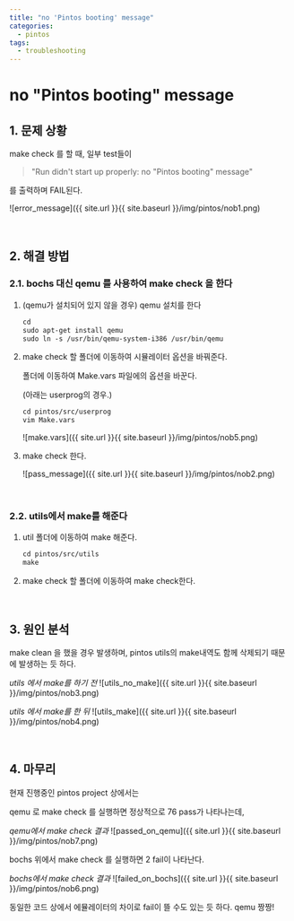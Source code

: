 ```yaml
---
title: "no 'Pintos booting' message"
categories:
  - pintos
tags:
  - troubleshooting
---
```

# no "Pintos booting" message

## 1. 문제 상황

make check 를 할 때, 일부 test들이

>"Run didn't start up properly: no "Pintos booting" message"

를 출력하며 FAIL된다.

![error_message]({{ site.url }}{{ site.baseurl }}/img/pintos/nob1.png)

&nbsp;

## 2. 해결 방법

### 2.1. bochs 대신 qemu 를 사용하여 make check 을 한다

1. (qemu가 설치되어 있지 않을 경우) qemu 설치를 한다

    ```default
    cd
    sudo apt-get install qemu
    sudo ln -s /usr/bin/qemu-system-i386 /usr/bin/qemu
    ```

2. make check 할 폴더에 이동하여 시뮬레이터 옵션을 바꿔준다.

    폴더에 이동하여 Make.vars 파일에의 옵션을 바꾼다.

    (아래는 userprog의 경우.)

    ```default
    cd pintos/src/userprog
    vim Make.vars
    ```

    ![make.vars]({{ site.url }}{{ site.baseurl }}/img/pintos/nob5.png)

3. make check 한다.

    ![pass_message]({{ site.url }}{{ site.baseurl }}/img/pintos/nob2.png)

&nbsp;

### 2.2. utils에서 make를 해준다

1. util 폴더에 이동하여 make 해준다.

    ```default
    cd pintos/src/utils
    make
    ```

2. make check 할 폴더에 이동하여 make check한다.

&nbsp;

## 3. 원인 분석

make clean 을 했을 경우 발생하며, pintos utils의 make내역도 함께 삭제되기 때문에 발생하는 듯 하다.

*utils 에서 make를 하기 전*
![utils_no_make]({{ site.url }}{{ site.baseurl }}/img/pintos/nob3.png)

*utils 에서 make를 한 뒤*
![utils_make]({{ site.url }}{{ site.baseurl }}/img/pintos/nob4.png)

&nbsp;

## 4. 마무리

현재 진행중인 pintos project 상에서는

qemu 로 make check 를 실행하면 정상적으로 76 pass가 나타나는데,

*qemu에서 make check 결과*
![passed_on_qemu]({{ site.url }}{{ site.baseurl }}/img/pintos/nob7.png)

bochs 위에서 make check 를 실행하면 2 fail이 나타난다.

*bochs에서 make check 결과*
![failed_on_bochs]({{ site.url }}{{ site.baseurl }}/img/pintos/nob6.png)

동일한 코드 상에서 에뮬레이터의 차이로 fail이 뜰 수도 있는 듯 하다. qemu 짱짱!